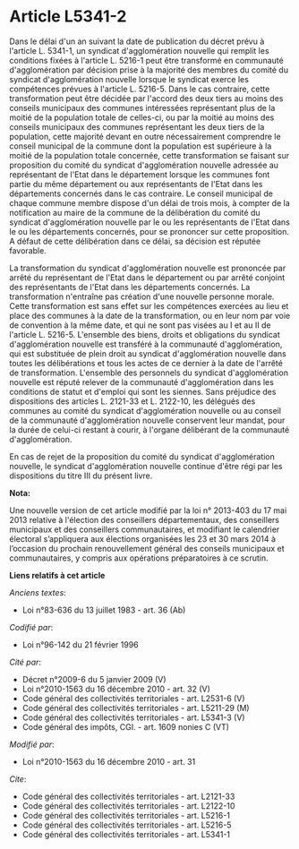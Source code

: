 # Article L5341-2

Dans le délai d'un an suivant la date de publication du décret prévu à l'article L. 5341-1, un syndicat d'agglomération
nouvelle qui remplit les conditions fixées à l'article L. 5216-1 peut être transformé en communauté d'agglomération par
décision prise à la majorité des membres du comité du syndicat d'agglomération nouvelle lorsque le syndicat exerce les
compétences prévues à l'article L. 5216-5. Dans le cas contraire, cette transformation peut être décidée par l'accord des
deux tiers au moins des conseils municipaux des communes intéressées représentant plus de la moitié de la population totale
de celles-ci, ou par la moitié au moins des conseils municipaux des communes représentant les deux tiers de la population,
cette majorité devant en outre nécessairement comprendre le conseil municipal de la commune dont la population est supérieure
à la moitié de la population totale concernée, cette transformation se faisant sur proposition du comité du syndicat
d'agglomération nouvelle adressée au représentant de l'Etat dans le département lorsque les communes font partie du même
département ou aux représentants de l'Etat dans les départements concernés dans le cas contraire. Le conseil municipal de
chaque commune membre dispose d'un délai de trois mois, à compter de la notification au maire de la commune de la
délibération du comité du syndicat d'agglomération nouvelle par le ou les représentants de l'Etat dans le ou les départements
concernés, pour se prononcer sur cette proposition. A défaut de cette délibération dans ce délai, sa décision est réputée
favorable. 

La transformation du syndicat d'agglomération nouvelle est prononcée par arrêté du représentant de l'Etat dans le département
ou par arrêté conjoint des représentants de l'Etat dans les départements concernés. La transformation n'entraîne pas création
d'une nouvelle personne morale. Cette transformation est sans effet sur les compétences exercées au lieu et place des
communes à la date de la transformation, ou en leur nom par voie de convention à la même date, et qui ne sont pas visées au I
et au II de l'article L. 5216-5. L'ensemble des biens, droits et obligations du syndicat d'agglomération nouvelle est
transféré à la communauté d'agglomération, qui est substituée de plein droit au syndicat d'agglomération nouvelle dans toutes
les délibérations et tous les actes de ce dernier à la date de l'arrêté de transformation. L'ensemble des personnels du
syndicat d'agglomération nouvelle est réputé relever de la communauté d'agglomération dans les conditions de statut et
d'emploi qui sont les siennes. Sans préjudice des dispositions des articles L. 2121-33 et L. 2122-10, les délégués des
communes au comité du syndicat d'agglomération nouvelle ou au conseil de la communauté d'agglomération nouvelle conservent
leur mandat, pour la durée de celui-ci restant à courir, à l'organe délibérant de la communauté d'agglomération. 

En cas de rejet de la proposition du comité du syndicat d'agglomération nouvelle, le syndicat d'agglomération nouvelle
continue d'être régi par les dispositions du titre III du présent livre.

**Nota:**

Une nouvelle version de cet article modifié par la loi n° 2013-403 du 17 mai 2013 relative à l'élection des conseillers
départementaux, des conseillers municipaux et des conseillers communautaires, et modifiant le calendrier électoral
s’appliquera aux élections organisées les 23 et 30 mars 2014 à l’occasion du prochain renouvellement général des conseils
municipaux et communautaires, y compris aux opérations préparatoires à ce scrutin.

**Liens relatifs à cet article**

_Anciens textes_:

  - Loi n°83-636 du 13 juillet 1983 - art. 36 (Ab)

_Codifié par_:

  - Loi n°96-142 du 21 février 1996

_Cité par_:

  - Décret n°2009-6 du 5 janvier 2009 (V)
  - Loi n°2010-1563 du 16 décembre 2010 - art. 32 (V)
  - Code général des collectivités territoriales - art. L2531-6 (V)
  - Code général des collectivités territoriales - art. L5211-29 (M)
  - Code général des collectivités territoriales - art. L5341-3 (V)
  - Code général des impôts, CGI. - art. 1609 nonies C (VT)

_Modifié par_:

  - Loi n°2010-1563 du 16 décembre 2010 - art. 31

_Cite_:

  - Code général des collectivités territoriales - art. L2121-33
  - Code général des collectivités territoriales - art. L2122-10
  - Code général des collectivités territoriales - art. L5216-1
  - Code général des collectivités territoriales - art. L5216-5
  - Code général des collectivités territoriales - art. L5341-1
